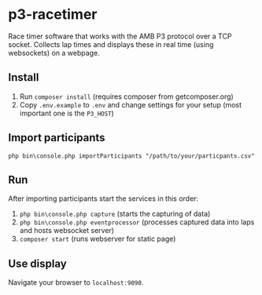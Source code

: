 # p3-racetimer
Race timer software that works with the AMB P3 protocol over a TCP socket. Collects lap times and displays these in real time (using websockets) on a webpage.

## Install
1. Run `composer install` (requires composer from getcomposer.org)
2. Copy `.env.example` to `.env` and change settings for your setup (most important one is the `P3_HOST`)


## Import participants
`php bin\console.php importParticipants "/path/to/your/particpants.csv"`

## Run
After importing participants start the services in this order:
1. `php bin\console.php capture` (starts the capturing of data)
2. `php bin\console.php eventprocessor` (processes captured data into laps and hosts websocket server)
3. `composer start` (runs webserver for static page)

## Use display
Navigate your browser to `localhost:9090`.
